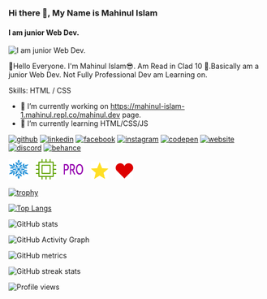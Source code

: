 ### Hi there 👋, My Name is Mahinul Islam
#### I am junior Web Dev.
![I am junior Web Dev.](https://cdn.discordapp.com/attachments/1126474265890406464/1129850447247716423/tumblr_n5h9i3fOFD1t8xdr4o1_500.gif)

👋Hello Everyone. I'm Mahinul Islam😎. Am Read in Clad 10 🧑.Basically am a junior Web Dev. Not Fully Professional Dev am Learning on.

Skills: HTML / CSS

- 🔭 I’m currently working on https://mahinul-islam-1.mahinul.repl.co/mahinul.dev page. 
- 🌱 I’m currently learning HTML/CSS/JS 


[<img src='https://cdn.jsdelivr.net/npm/simple-icons@3.0.1/icons/github.svg' alt='github' height='40'>](https://github.com/MahinulBoss)  [<img src='https://cdn.jsdelivr.net/npm/simple-icons@3.0.1/icons/linkedin.svg' alt='linkedin' height='40'>](https://www.linkedin.com/in/https://www.linkedin.com/in/mahinul-islam-6a1937281/)  [<img src='https://cdn.jsdelivr.net/npm/simple-icons@3.0.1/icons/facebook.svg' alt='facebook' height='40'>](https://www.facebook.com/https://www.facebook.com/profile.php?id=100086722516112&mibextid=ZbWKwL)  [<img src='https://cdn.jsdelivr.net/npm/simple-icons@3.0.1/icons/instagram.svg' alt='instagram' height='40'>](https://www.instagram.com/https://instagram.com/snxx_mahi_boss?igshid=ZDc4ODBmNjlmNQ==/)  [<img src='https://cdn.jsdelivr.net/npm/simple-icons@3.0.1/icons/codepen.svg' alt='codepen' height='40'>](https://codepen.io/https://codepen.io/sdfidfdfsfd)  [<img src='https://cdn.jsdelivr.net/npm/simple-icons@3.0.1/icons/icloud.svg' alt='website' height='40'>](https://mahinul-islam-1.mahinul.repl.co/mahinul.dev)  [<img src='https://cdn.jsdelivr.net/npm/simple-icons@3.0.1/icons/discord.svg' alt='discord' height='40'>](https://discord.gg/7VERqYnBKx)  [<img src='https://cdn.jsdelivr.net/npm/simple-icons@3.0.1/icons/behance.svg' alt='behance' height='40'>](https://www.behance.net/mahinulislam1)  

<a href='https://archiveprogram.github.com/'><img src='https://raw.githubusercontent.com/acervenky/animated-github-badges/master/assets/acbadge.gif' width='40' height='40'></a> <a href='https://docs.github.com/en/developers'><img src='https://raw.githubusercontent.com/acervenky/animated-github-badges/master/assets/devbadge.gif' width='40' height='40'></a> <a href='https://github.com/pricing'><img src='https://raw.githubusercontent.com/acervenky/animated-github-badges/master/assets/pro.gif' width='40' height='40'></a> <a href='https://stars.github.com/'><img src='https://raw.githubusercontent.com/acervenky/animated-github-badges/master/assets/starbadge.gif' width='35' height='35'></a> <a href='https://docs.github.com/en/github/supporting-the-open-source-community-with-github-sponsors'><img src='https://raw.githubusercontent.com/acervenky/animated-github-badges/master/assets/sponsorbadge.gif' width='35' height='35'></a> 

[![trophy](https://github-profile-trophy.vercel.app/?username=MahinulBoss)](https://github.com/ryo-ma/github-profile-trophy)

[![Top Langs](https://github-readme-stats.vercel.app/api/top-langs/?username=MahinulBoss)](https://github.com/anuraghazra/github-readme-stats)

![GitHub stats](https://github-readme-stats.vercel.app/api?username=MahinulBoss&show_icons=true&count_private=true)  

![GitHub Activity Graph](https://activity-graph.herokuapp.com/graph?username=MahinulBoss)  

![GitHub metrics](https://metrics.lecoq.io/MahinulBoss)  

![GitHub streak stats](https://streak-stats.demolab.com/?user=MahinulBoss)  

![Profile views](https://gpvc.arturio.dev/MahinulBoss)  
